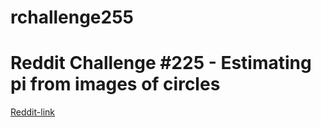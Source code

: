 # rchallenge255
Reddit Challenge #225 - Estimating pi from images of circles
============================================================

<a href="https://www.reddit.com/r/dailyprogrammer/comments/3f0hzk/20150729_challenge_225_intermediate_estimating_pi/">Reddit-link</a>
